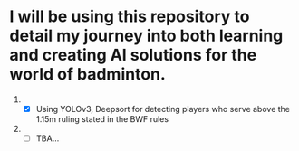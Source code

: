 # I will be using this repository to detail my journey into both learning and creating AI solutions for the world of badminton.

1) - [X] Using YOLOv3, Deepsort for detecting players who serve above the 1.15m ruling stated in the BWF rules
2) - [ ] TBA...
